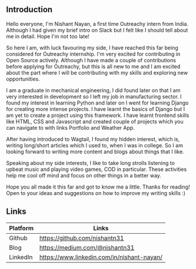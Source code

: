 ## Introduction

Hello everyone, I'm Nishant Nayan, a first time Outreachy intern from India. Although I had given my brief intro on Slack but I felt like I should tell about me in detail. Hope I'm not too late!

So here I am, with luck favouring my side, I have reached this far being considered for Outreachy internship. I'm very excited for contributing in Open Source actively. Although I have made a couple of contributions before applying for Outreachy, but this is all new to me and I am excited about the part where I will be contributing with my skills and exploring new opportunities.

I am a graduate in mechanical engineering, I did found later on that I am very interested in development so I left my job in manufacturing sector. I found my interest in learning Python and later on I went for learning Django for creating more intense projects. I have learnt the basics of Django but I am yet to create a project using this framework. I have learnt frontend skills like HTML, CSS and Javascript and created couple of projects which you can navigate to with links Portfolio and Weather App.

After having introduced to Wagtail, I found my hidden interest, which is, writing long/short articles which I used to, when I was in college. So I am looking forward to writing more content and blogs about things that I like.

Speaking about my side interests, I like to take long strolls listening to upbeat music and playing video games, COD in particular. These activities help me cool off mind and focus on other things in a better way.

Hope you all made it this far and got to know me a little. Thanks for reading!
Open to your ideas and suggestions on how to improve my writing skills :)


## Links

| Platform | Links |
|----------|-------|
| Github | https://github.com/nishantn31 |
| Blog | https://medium.com/@nishantn31 |
| LinkedIn | https://www.linkedin.com/in/nishant-nayan/ |
